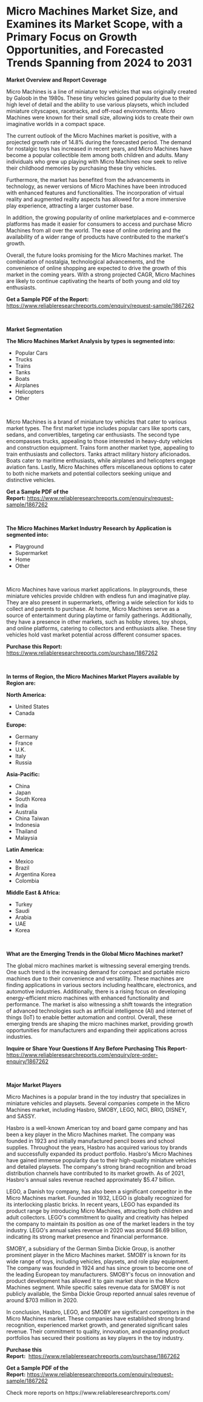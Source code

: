 <p><h1>Micro Machines Market Size, and Examines its Market Scope, with a Primary Focus on Growth Opportunities, and Forecasted Trends Spanning from 2024 to 2031</h1></p><p><strong>Market Overview and Report Coverage</strong></p>
<p><p>Micro Machines is a line of miniature toy vehicles that was originally created by Galoob in the 1980s. These tiny vehicles gained popularity due to their high level of detail and the ability to use various playsets, which included miniature cityscapes, racetracks, and off-road environments. Micro Machines were known for their small size, allowing kids to create their own imaginative worlds in a compact space.</p><p>The current outlook of the Micro Machines market is positive, with a projected growth rate of 14.8% during the forecasted period. The demand for nostalgic toys has increased in recent years, and Micro Machines have become a popular collectible item among both children and adults. Many individuals who grew up playing with Micro Machines now seek to relive their childhood memories by purchasing these tiny vehicles.</p><p>Furthermore, the market has benefited from the advancements in technology, as newer versions of Micro Machines have been introduced with enhanced features and functionalities. The incorporation of virtual reality and augmented reality aspects has allowed for a more immersive play experience, attracting a larger customer base.</p><p>In addition, the growing popularity of online marketplaces and e-commerce platforms has made it easier for consumers to access and purchase Micro Machines from all over the world. The ease of online ordering and the availability of a wider range of products have contributed to the market's growth.</p><p>Overall, the future looks promising for the Micro Machines market. The combination of nostalgia, technological advancements, and the convenience of online shopping are expected to drive the growth of this market in the coming years. With a strong projected CAGR, Micro Machines are likely to continue captivating the hearts of both young and old toy enthusiasts.</p></p>
<p><strong>Get a Sample PDF of the Report:</strong> <a href="https://www.reliableresearchreports.com/enquiry/request-sample/1867262">https://www.reliableresearchreports.com/enquiry/request-sample/1867262</a></p>
<p>&nbsp;</p>
<p><strong>Market Segmentation</strong></p>
<p><strong>The Micro Machines Market Analysis by types is segmented into:</strong></p>
<p><ul><li>Popular Cars</li><li>Trucks</li><li>Trains</li><li>Tanks</li><li>Boats</li><li>Airplanes</li><li>Helicopters</li><li>Other</li></ul></p>
<p>&nbsp;</p>
<p><p>Micro Machines is a brand of miniature toy vehicles that cater to various market types. The first market type includes popular cars like sports cars, sedans, and convertibles, targeting car enthusiasts. The second type encompasses trucks, appealing to those interested in heavy-duty vehicles and construction equipment. Trains form another market type, appealing to train enthusiasts and collectors. Tanks attract military history aficionados. Boats cater to maritime enthusiasts, while airplanes and helicopters engage aviation fans. Lastly, Micro Machines offers miscellaneous options to cater to both niche markets and potential collectors seeking unique and distinctive vehicles.</p></p>
<p><strong>Get a Sample PDF of the Report:</strong>&nbsp;<a href="https://www.reliableresearchreports.com/enquiry/request-sample/1867262">https://www.reliableresearchreports.com/enquiry/request-sample/1867262</a></p>
<p>&nbsp;</p>
<p><strong>The Micro Machines Market Industry Research by Application is segmented into:</strong></p>
<p><ul><li>Playground</li><li>Supermarket</li><li>Home</li><li>Other</li></ul></p>
<p>&nbsp;</p>
<p><p>Micro Machines have various market applications. In playgrounds, these miniature vehicles provide children with endless fun and imaginative play. They are also present in supermarkets, offering a wide selection for kids to collect and parents to purchase. At home, Micro Machines serve as a source of entertainment during playtime or family gatherings. Additionally, they have a presence in other markets, such as hobby stores, toy shops, and online platforms, catering to collectors and enthusiasts alike. These tiny vehicles hold vast market potential across different consumer spaces.</p></p>
<p><strong>Purchase this Report:</strong>&nbsp; <a href="https://www.reliableresearchreports.com/purchase/1867262">https://www.reliableresearchreports.com/purchase/1867262</a></p>
<p>&nbsp;</p>
<p><strong>In terms of Region, the Micro Machines Market Players available by Region are:</strong></p>
<p>
    <p> <strong> North America: </strong>
        <ul>
            <li>United States</li>
            <li>Canada</li>
        </ul>
        </p> 
    <p> <strong> Europe: </strong>
        <ul>
            <li>Germany</li>
            <li>France</li>
            <li>U.K.</li>
            <li>Italy</li>
            <li>Russia</li>
        </ul>
        </p> 
    <p> <strong> Asia-Pacific: </strong>
        <ul>
            <li>China</li>
            <li>Japan</li>
            <li>South Korea</li>
            <li>India</li>
            <li>Australia</li>
            <li>China Taiwan</li>
            <li>Indonesia</li>
            <li>Thailand</li>
            <li>Malaysia</li>
        </ul>
        </p> 
    <p> <strong> Latin America: </strong>
        <ul>
            <li>Mexico</li>
            <li>Brazil</li>
            <li>Argentina Korea</li>
            <li>Colombia</li>
        </ul>
        </p> 
    <p> <strong> Middle East & Africa: </strong>
        <ul>
            <li>Turkey</li>
            <li>Saudi</li>
            <li>Arabia</li>
            <li>UAE</li>
            <li>Korea</li>
        </ul>
    </p>
    </p>
<p>&nbsp;</p>
<p><strong>What are the Emerging Trends in the Global Micro Machines market?</strong></p>
<p><p>The global micro machines market is witnessing several emerging trends. One such trend is the increasing demand for compact and portable micro machines due to their convenience and versatility. These machines are finding applications in various sectors including healthcare, electronics, and automotive industries. Additionally, there is a rising focus on developing energy-efficient micro machines with enhanced functionality and performance. The market is also witnessing a shift towards the integration of advanced technologies such as artificial intelligence (AI) and internet of things (IoT) to enable better automation and control. Overall, these emerging trends are shaping the micro machines market, providing growth opportunities for manufacturers and expanding their applications across industries.</p></p>
<p><strong>Inquire or Share Your Questions If Any Before Purchasing This Report</strong>- <a href="https://www.reliableresearchreports.com/enquiry/pre-order-enquiry/1867262">https://www.reliableresearchreports.com/enquiry/pre-order-enquiry/1867262</a></p>
<p>&nbsp;</p>
<p><strong>Major Market Players</strong></p>
<p><p>Micro Machines is a popular brand in the toy industry that specializes in miniature vehicles and playsets. Several companies compete in the Micro Machines market, including Hasbro, SMOBY, LEGO, NICI, BRIO, DISNEY, and SASSY.</p><p>Hasbro is a well-known American toy and board game company and has been a key player in the Micro Machines market. The company was founded in 1923 and initially manufactured pencil boxes and school supplies. Throughout the years, Hasbro has acquired various toy brands and successfully expanded its product portfolio. Hasbro's Micro Machines have gained immense popularity due to their high-quality miniature vehicles and detailed playsets. The company's strong brand recognition and broad distribution channels have contributed to its market growth. As of 2021, Hasbro's annual sales revenue reached approximately $5.47 billion.</p><p>LEGO, a Danish toy company, has also been a significant competitor in the Micro Machines market. Founded in 1932, LEGO is globally recognized for its interlocking plastic bricks. In recent years, LEGO has expanded its product range by introducing Micro Machines, attracting both children and adult collectors. LEGO's commitment to quality and creativity has helped the company to maintain its position as one of the market leaders in the toy industry. LEGO's annual sales revenue in 2020 was around $6.69 billion, indicating its strong market presence and financial performance.</p><p>SMOBY, a subsidiary of the German Simba Dickie Group, is another prominent player in the Micro Machines market. SMOBY is known for its wide range of toys, including vehicles, playsets, and role play equipment. The company was founded in 1924 and has since grown to become one of the leading European toy manufacturers. SMOBY's focus on innovation and product development has allowed it to gain market share in the Micro Machines segment. While specific sales revenue data for SMOBY is not publicly available, the Simba Dickie Group reported annual sales revenue of around $703 million in 2020.</p><p>In conclusion, Hasbro, LEGO, and SMOBY are significant competitors in the Micro Machines market. These companies have established strong brand recognition, experienced market growth, and generated significant sales revenue. Their commitment to quality, innovation, and expanding product portfolios has secured their positions as key players in the toy industry.</p></p>
<p><strong>Purchase this Report:</strong>&nbsp;&nbsp;<a href="https://www.reliableresearchreports.com/purchase/1867262">https://www.reliableresearchreports.com/purchase/1867262</a></p>
<p></p>
<p><strong>Get a Sample PDF of the Report:</strong>&nbsp;<a href="https://www.reliableresearchreports.com/enquiry/request-sample/1867262">https://www.reliableresearchreports.com/enquiry/request-sample/1867262</a></p>
<p>Check more reports on https://www.reliableresearchreports.com/</p>